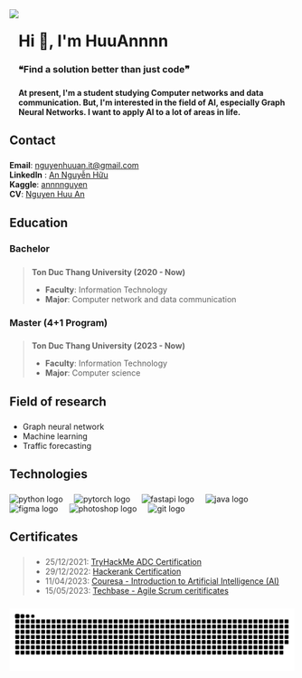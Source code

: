 <img align="left" height="200" src="https://raw.githubusercontent.com/HuuAnnnn/HuuAnnnn/main/cat_intro.gif"  />

###

<h1 align="left">Hi 👋, I'm HuuAnnnn</h1>

###

<h3 align="left">❝Find a solution better than just code❞</h4>

###

<p align="left">
    <b>At present, I'm a student studying Computer networks and data communication. But, I'm interested in the field of AI, especially Graph Neural Networks. I want to apply AI to a lot of areas in life.
    </b>
</p>

###

<h2 align="left">Contact</h2>

###

**Email**: [nguyenhuuan.it@gmail.com](nguyenhuuan.it@gmail.com) <br>
**LinkedIn** : [An Nguyễn Hữu](https://www.linkedin.com/in/nguyenhuuan-it/)<br>
**Kaggle**: [annnnguyen](https://www.kaggle.com/annnnguyen) <br>
**CV**: [Nguyen Huu An](https://anpersonal.helprange.com/view/d2e3757407304cc5afe1098b8b4fe6504fc5813299a148a1a7ad444c97badcec/nguyenhuuan.it@gmail.com_CV) <br>
###

<h2 align="left">Education</h2>

###

<h3 align="left">Bachelor</h3>

###

>**Ton Duc Thang University (2020 - Now)**
>+ **Faculty**: Information Technology<br>
>+ **Major**: Computer network and data communication</p>
>

###

<h3 align="left">Master (4+1 Program)</h3>

###

>**Ton Duc Thang University (2023 - Now)**
>+ **Faculty**: Information Technology<br>
>+ **Major**: Computer science</p>

###

<h2 align="left">Field of research</h2>

###

+ Graph neural network<br>
+ Machine learning<br>
+ Traffic forecasting</p>

###

<h2 align="left">Technologies</h2>

###

<div align="left">
  <img src="https://cdn.jsdelivr.net/gh/devicons/devicon/icons/python/python-original.svg" height="40" alt="python logo"  />
  <img width="12" />
  <img src="https://cdn.jsdelivr.net/gh/devicons/devicon/icons/pytorch/pytorch-original.svg" height="40" alt="pytorch logo"  />
  <img width="12" />
  <img src="https://cdn.jsdelivr.net/gh/devicons/devicon/icons/fastapi/fastapi-original.svg" height="40" alt="fastapi logo"  />
  <img width="12" />
  <img src="https://cdn.jsdelivr.net/gh/devicons/devicon/icons/java/java-original.svg" height="40" alt="java logo"  />
  <img width="12" />
  <img src="https://cdn.jsdelivr.net/gh/devicons/devicon/icons/figma/figma-original.svg" height="40" alt="figma logo"  />
  <img width="12" />
  <img src="https://cdn.jsdelivr.net/gh/devicons/devicon/icons/photoshop/photoshop-plain.svg" height="40" alt="photoshop logo"  />
  <img width="12" />
  <img src="https://cdn.jsdelivr.net/gh/devicons/devicon/icons/git/git-original.svg" height="40" alt="git logo"  />
</div>

###

<h2 align="left">Certificates</h2>

###

>- 25/12/2021: [TryHackMe ADC Certification](https://tryhackme-certificates.s3-eu-west-1.amazonaws.com/THM-HKVVJOIWJA.png)
>- 29/12/2022: [Hackerank Certification](https://hackerrank.com/certificates/c3963cfc95f1)
>- 11/04/2023: [Couresa - Introduction to Artificial Intelligence (AI)](https://www.coursera.org/account/accomplishments/certificate/PT7XSFWLJVH9)
>- 15/05/2023: [Techbase - Agile Scrum ceritificates](./certificates/TechBase%20Certificate_1.jpg)

###

<picture>
  <source media="(prefers-color-scheme: dark)" srcset="https://raw.githubusercontent.com/HuuAnnnn/HuuAnnnn/output/github-contribution-grid-snake-dark.svg" />
  <source media="(prefers-color-scheme: light)" srcset="https://raw.githubusercontent.com/HuuAnnnn/HuuAnnnn/output/github-contribution-grid-snake.svg" />
  <img alt="github-snake" src="https://raw.githubusercontent.com/HuuAnnnn/HuuAnnnn/output/github-contribution-grid-snake-dark.svg" />
</picture>

###
